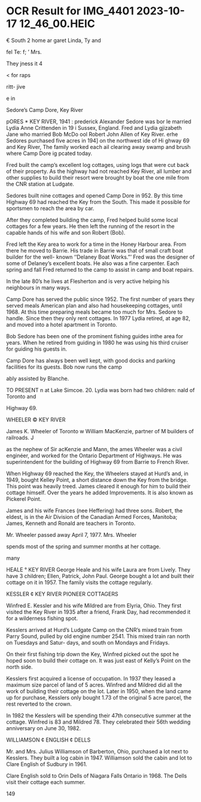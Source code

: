 # OCR Result for IMG_4401 2023-10-17 12_46_00.HEIC

€ South
2 home
ar garet
Linda,
Ty and

fel Te: f; ’
Mrs.

They
jness
it 4

< for
raps

ritt-
jive

e in

Sedore’s Camp Dore, Key River

pORES * KEY RIVER, 1941
: prederick Alexander Sedore was bor
le married Lydia Anne Crittenden in 19
i Sussex, England. Fred and Lydia
gjizabeth Jane who married Bob McDo
ool Robert John Allen of Key River.
erhe Sedores purchased five acres in 194] on the northwest
ide of Hi ghway 69 and Key River, The family worked each
ail clearing away swamp and brush where Camp Dore ig
pcated today.

Fred built the camp’s excellent log cottages, using logs
that were cut back of their property. As the highway had
not reached Key River, all lumber and other supplies to build
their resort were brought by boat the one mile from the
CNR station at Ludgate.

Sedores built nine cottages and opened Camp Dore in
952. By this time Highway 69 had reached the Key from
the South. This made it possible for sportsmen to reach the
area by car.

After they completed building the camp, Fred helped build
some local cottages for a few years. He then left the running
of the resort in the capable hands of his wife and son Robert
(Bob).

Fred left the Key area to work for a time in the Honey
Harbour area. From there he moved to Barrie. His trade
in Barrie was that of small craft boat builder for the well-
known ‘‘Delaney Boat Works.”’ Fred was the designer of
some of Delaney’s excellent boats. He also was a fine
carpenter. Each spring and fall Fred returned to the camp
to assist in camp and boat repairs.

In the late 80’s he lives at Flesherton and is very active
helping his neighbours in many ways.

Camp Dore has served the public since 1952. The first
number of years they served meals American plan and also
had housekeeping cottages, until 1968. At this time
preparing meals became too much for Mrs. Sedore to
handle. Since then they only rent cottages. In 1977 Lydia
retired, at age 82, and moved into a hotel apartment in
Toronto.

Bob Sedore has been one of the prominent fishing guides
inthe area for years. When he retired from guiding in 1980
he was using his third cruiser for guiding his guests in.

Camp Dore has always been well kept, with good docks
and parking facilities for its guests. Bob now runs the camp

ably assisted by Blanche.

TO PRESENT
n at Lake Simcoe.
20. Lydia was born
had two children:
nald of Toronto and

Highway 69.

WHEELER © KEY RIVER

James K. Wheeler of Toronto w
William MacKenzie, partner of M
builders of railroads. J

as the nephew of Sir
acKenzie and Mann, the
ames Wheeler was a civil enginéer,
and worked for the Ontario Department of Highways. He
was superintendent for the building of Highway 69 from
Barrie to French River.

When Highway 69 reached the Key, the Wheelers stayed
at Hurd’s and, in 1949, bought Kelley Point, a short
distance down the Key from the bridge. This point was
heavily treed. James cleared it enough for him to build their
cottage himself. Over the years he added
Improvements. It is also known as Pickerel Point.

James and his wife Frances (nee Heffering) had three sons.
Robert, the eldest, is in the Air Division of the Canadian
Armed Forces, Manitoba; James, Kenneth and Ronald are
teachers in Toronto.

Mr. Wheeler passed away April 7, 1977. Mrs. Wheeler

spends most of the spring and summer months at her
cottage.

many

HEALE ° KEY RIVER
George Heale and his wife Laura are from Lively. They
have 3 children; Ellen, Patrick, John Paul.
George bought a lot and built their cottage on it in 1957.
The family visits the cottage regularly.

KESSLER ¢ KEY RIVER
PIONEER COTTAGERS

Winfred E. Kessler and his wife Mildred are from Elyria,
Ohio. They first visited the Key River in 1935 after a friend,
Frank Day, had recommended it for a wilderness fishing
spot.

Kesslers arrived at Hurd’s Ludgate Camp on the CNR’s
mixed train from Parry Sound, pulled by old engine number
2541. This mixed train ran north on Tuesdays and Satur-
days, and south on Mondays and Fridays.

On their first fishing trip down the Key, Winfred picked
out the spot he hoped soon to build their cottage on. It was
just east of Kelly’s Point on the north side.

Kesslers first acquired a license of occupation. In 1937
they leased a maximum size parcel of land of 5 acres.
Winfred and Mildred did all the work of building their
cottage on the lot. Later in 1950, when the land came up
for purchase, Kesslers only bought 1.73 of the original 5 acre
parcel, the rest reverted to the crown.

In 1982 the Kesslers will be spending their 47th consecutive
summer at the cottage. Winfred is 83 and Mildred 78. They
celebrated their 56th wedding anniversary on June 30, 1982.

WILLIAMSON ¢ ENGLISH ¢ DELLS

Mr. and Mrs. Julius Williamson of Barberton, Ohio,
purchased a lot next to Kesslers. They built a log cabin in
1947. Williamson sold the cabin and lot to Clare English
of Sudbury in 1961.

Clare English sold to Orin Dells of Niagara Falls Ontario
in 1968. The Dells visit their cottage each summer.

149
